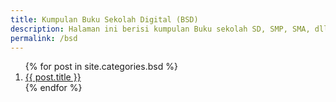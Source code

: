 ```yaml
---
title: Kumpulan Buku Sekolah Digital (BSD)
description: Halaman ini berisi kumpulan Buku sekolah SD, SMP, SMA, dll terdiri dari buku guru, buku siswa, komik pendiikan yang sangat berguna bagi para pembaca.
permalink: /bsd
---
```


<ol class="arti">{% for post in site.categories.bsd %}
<li class="{% if page.title == post.title %}current{% endif %}">
<a href="{{ post.url }}" title="{{ post.title }}">{{ post.title }}</a>
</li>
{% endfor %}
</ol>
